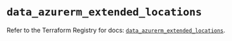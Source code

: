 # `data_azurerm_extended_locations`

Refer to the Terraform Registry for docs: [`data_azurerm_extended_locations`](https://registry.terraform.io/providers/hashicorp/azurerm/4.25.0/docs/data-sources/extended_locations).
